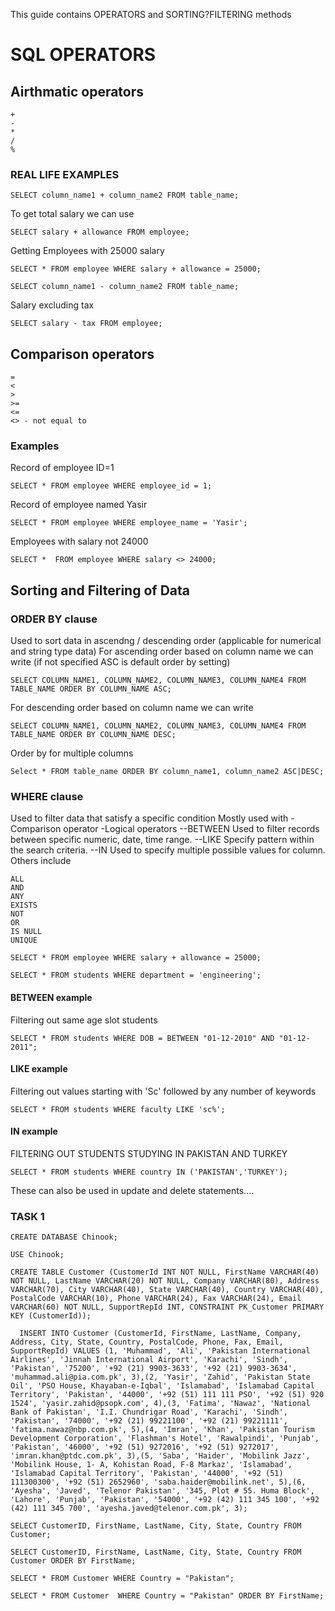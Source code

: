 This guide contains OPERATORS and SORTING?FILTERING methods
# SQL OPERATORS
## Airthmatic operators
```
+
-
*
/
%
```

### REAL LIFE EXAMPLES
```
SELECT column_name1 + column_name2 FROM table_name; 
```
To get total salary we can use
```
SELECT salary + allowance FROM employee; 
```
Getting Employees with 25000 salary
```
SELECT * FROM employee WHERE salary + allowance = 25000; 
```


```
SELECT column_name1 - column_name2 FROM table_name;  
```
Salary excluding tax
```
SELECT salary - tax FROM employee; 
```




## Comparison operators
```
=
<
>
>=
<=
<> - not equal to
```

### Examples
Record of employee ID=1
```
SELECT * FROM employee WHERE employee_id = 1; 
```
Record of employee named Yasir
```
SELECT * FROM employee WHERE employee_name = 'Yasir'; 
```
Employees with salary not 24000
```
SELECT *  FROM employee WHERE salary <> 24000; 
```

## Sorting and Filtering of Data

### ORDER BY clause
Used to sort data in ascendng / descending order (applicable for numerical and string type data)
For ascending order based on column name we can write (if not specified ASC is default order by setting)
```
SELECT COLUMN_NAME1, COLUMN_NAME2, COLUMN_NAME3, COLUMN_NAME4 FROM TABLE_NAME ORDER BY COLUMN_NAME ASC;
```
For descending order based on column name we can write
```
SELECT COLUMN_NAME1, COLUMN_NAME2, COLUMN_NAME3, COLUMN_NAME4 FROM TABLE_NAME ORDER BY COLUMN_NAME DESC;
```
Order by for multiple columns
```
Select * FROM table_name ORDER BY column_name1, column_name2 ASC|DESC; 
```

### WHERE clause
Used to filter data that satisfy a specific condition
Mostly used with 
-Comparison operator
-Logical operators
--BETWEEN
  Used to filter records between specific numeric, date, time  range.
--LIKE
  Specify pattern within the search criteria.
--IN
  Used to specify multiple possible values for column.
Others include 
```
ALL
AND
ANY
EXISTS
NOT
OR 
IS NULL
UNIQUE
```

```
SELECT * FROM employee WHERE salary + allowance = 25000; 
```

```
SELECT * FROM students WHERE department = 'engineering'; 
```
#### BETWEEN example
Filtering out same age slot students
```
SELECT * FROM students WHERE DOB = BETWEEN "01-12-2010" AND "01-12-2011";
```

#### LIKE example
Filtering out values starting with 'Sc' followed by any number of keywords
```
SELECT * FROM students WHERE faculty LIKE 'sc%';
```

#### IN example
FILTERING OUT STUDENTS STUDYING IN PAKISTAN AND TURKEY
```
SELECT * FROM students WHERE country IN ('PAKISTAN','TURKEY');
```

These can also be used in update and delete statements....

### TASK 1

```
CREATE DATABASE Chinook;
```

```
USE Chinook;
```

```
CREATE TABLE Customer (CustomerId INT NOT NULL, FirstName VARCHAR(40) NOT NULL, LastName VARCHAR(20) NOT NULL, Company VARCHAR(80), Address VARCHAR(70), City VARCHAR(40), State VARCHAR(40), Country VARCHAR(40), PostalCode VARCHAR(10), Phone VARCHAR(24), Fax VARCHAR(24), Email VARCHAR(60) NOT NULL, SupportRepId INT, CONSTRAINT PK_Customer PRIMARY KEY (CustomerId));
```

```
  INSERT INTO Customer (CustomerId, FirstName, LastName, Company, Address, City, State, Country, PostalCode, Phone, Fax, Email, SupportRepId) VALUES (1, 'Muhammad', 'Ali', 'Pakistan International Airlines', 'Jinnah International Airport', 'Karachi', 'Sindh', 'Pakistan', '75200', '+92 (21) 9903-3633', '+92 (21) 9903-3634', 'muhammad.ali@pia.com.pk', 3),(2, 'Yasir', 'Zahid', 'Pakistan State Oil', 'PSO House, Khayaban-e-Iqbal', 'Islamabad', 'Islamabad Capital Territory', 'Pakistan', '44000', '+92 (51) 111 111 PSO', '+92 (51) 920 1524', 'yasir.zahid@psopk.com', 4),(3, 'Fatima', 'Nawaz', 'National Bank of Pakistan', 'I.I. Chundrigar Road', 'Karachi', 'Sindh', 'Pakistan', '74000', '+92 (21) 99221100', '+92 (21) 99221111', 'fatima.nawaz@nbp.com.pk', 5),(4, 'Imran', 'Khan', 'Pakistan Tourism Development Corporation', 'Flashman's Hotel', 'Rawalpindi', 'Punjab', 'Pakistan', '46000', '+92 (51) 9272016', '+92 (51) 9272017', 'imran.khan@ptdc.com.pk', 3),(5, 'Saba', 'Haider', 'Mobilink Jazz', 'Mobilink House, 1- A, Kohistan Road, F-8 Markaz', 'Islamabad', 'Islamabad Capital Territory', 'Pakistan', '44000', '+92 (51) 111300300', '+92 (51) 2652960', 'saba.haider@mobilink.net', 5),(6, 'Ayesha', 'Javed', 'Telenor Pakistan', '345, Plot # 55، Huma Block', 'Lahore', 'Punjab', 'Pakistan', '54000', '+92 (42) 111 345 100', '+92 (42) 111 345 700', 'ayesha.javed@telenor.com.pk', 3);
```

```
SELECT CustomerID, FirstName, LastName, City, State, Country FROM Customer;
```

```
SELECT CustomerID, FirstName, LastName, City, State, Country FROM Customer ORDER BY FirstName;
```

```
SELECT * FROM Customer WHERE Country = "Pakistan"; 
```

```
SELECT * FROM Customer  WHERE Country = "Pakistan" ORDER BY FirstName; 
```



